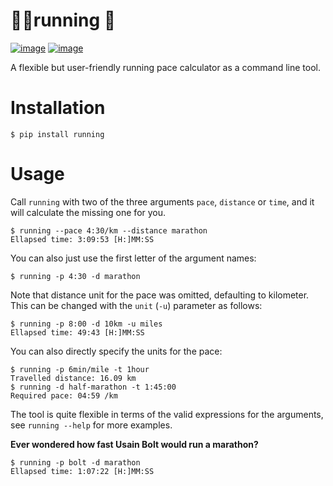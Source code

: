 # 🏃‍♀️running 🏃
[![image](https://img.shields.io/pypi/v/running.svg)](https://pypi.org/project/running/)
[![image](https://img.shields.io/pypi/pyversions/running.svg)](https://pypi.org/project/running/)

A flexible but user-friendly running pace calculator as a command line tool.

# Installation
```
$ pip install running
```

# Usage
Call `running` with two of the three arguments `pace`, `distance` or `time`, and it will calculate the missing one for you.

```
$ running --pace 4:30/km --distance marathon 
Ellapsed time: 3:09:53 [H:]MM:SS
```

You can also just use the first letter of the argument names:
```
$ running -p 4:30 -d marathon
```

Note that distance unit for the pace was omitted, defaulting to kilometer. This can be changed with the `unit` (`-u`) parameter as follows:
```
$ running -p 8:00 -d 10km -u miles
Ellapsed time: 49:43 [H:]MM:SS
```

You can also directly specify the units for the pace:
```
$ running -p 6min/mile -t 1hour
Travelled distance: 16.09 km
$ running -d half-marathon -t 1:45:00
Required pace: 04:59 /km
```

The tool is quite flexible in terms of the valid expressions for the arguments, see `running --help` for more examples.

**Ever wondered how fast Usain Bolt would run a marathon?**
```
$ running -p bolt -d marathon
Ellapsed time: 1:07:22 [H:]MM:SS
```
